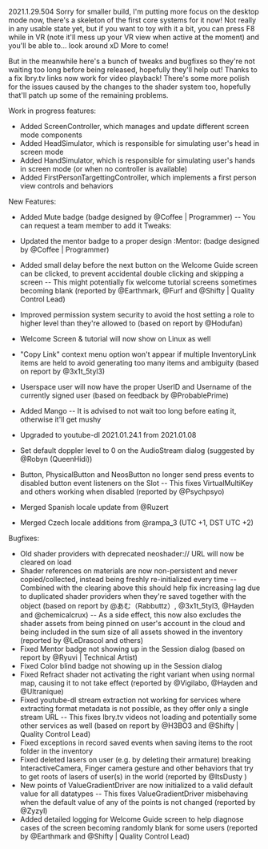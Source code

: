 2021.1.29.504
Sorry for smaller build, I'm putting more focus on the desktop mode now, there's a skeleton of the first core systems for it now! Not really in any usable state yet, but if you want to toy with it a bit, you can press F8 while in VR (note it'll mess up your VR view when active at the moment) and you'll be able to... look around xD More to come!

But in the meanwhile here's a bunch of tweaks and bugfixes so they're not waiting too long before being released, hopefully they'll help out! Thanks to a fix lbry.tv links now work for video playback! There's some more polish for the issues caused by the changes to the shader system too, hopefully that'll patch up some of the remaining problems. 

Work in progress features:
- Added ScreenController, which manages and update different screen mode components
- Added HeadSimulator, which is responsible for simulating user's head in screen mode
- Added HandSimulator, which is responsible for simulating user's hands in screen mode (or when no controller is available)
- Added FirstPersonTargettingController, which implements a first person view controls and behaviors

New Features:
- Added Mute badge (badge designed by @Coffee | Programmer)
-- You can request a team member to add it
Tweaks:
- Updated the mentor badge to a proper design :Mentor:  (badge designed by @Coffee | Programmer)
- Added small delay before the next button on the Welcome Guide screen can be clicked, to prevent accidental double clicking and skipping a screen
-- This might potentially fix welcome tutorial screens sometimes becoming blank (reported by @Earthmark, @Furf and @Shifty | Quality Control Lead)
- Improved permission system security to avoid the host setting a role to higher level than they're allowed to (based on report by @Hodufan)
- Welcome Screen & tutorial will now show on Linux as well
- "Copy Link" context menu option won't appear if multiple InventoryLink items are held to avoid generating too many items and ambiguity (based on report by @3x1t_5tyl3)
- Userspace user will now have the proper UserID and Username of the currently signed user (based on feedback by @ProbablePrime)
- Added Mango
-- It is advised to not wait too long before eating it, otherwise it'll get mushy
- Upgraded to youtube-dl 2021.01.24.1 from 2021.01.08
- Set default doppler level to 0 on the AudioStream dialog (suggested by @Robyn (QueenHidi))
- Button, PhysicalButton and NeosButton no longer send press events to disabled button event listeners on the Slot
-- This fixes VirtualMultiKey and others working when disabled (reported by @Psychpsyo)

- Merged Spanish locale update from @Ruzert
- Merged Czech locale additions from @rampa_3 (UTC +1, DST UTC +2)

Bugfixes:
- Old shader providers with deprecated neoshader:// URL will now be cleared on load
- Shader references on materials are now non-persistent and never copied/collected, instead being freshly re-initialized every time
-- Combined with the clearing above this should help fix increasing lag due to duplicated shader providers when they're saved together with the object (based on report by @あむ（Rabbuttz）, @3x1t_5tyl3, @Hayden and @chemicalcrux)
-- As a side effect, this now also excludes the shader assets from being pinned on user's account in the cloud and being included in the sum size of all assets showed in the inventory (reported by @LeDrascol and others)
- Fixed Mentor badge not showing up in the Session dialog (based on report by @Ryuvi | Technical Artist)
- Fixed Color blind badge not showing up in the Session dialog
- Fixed Refract shader not activating the right variant when using normal map, causing it to not take effect (reported by @Vigilabo, @Hayden and @Ultranique)
- Fixed youtube-dl stream extraction not working for services where extracting format metadata is not possible, as they offer only a single stream URL
-- This fixes lbry.tv videos not loading and potentially some other services as well (based on report by @H3BO3 and @Shifty | Quality Control Lead)
- Fixed exceptions in record saved events when saving items to the root folder in the inventory
- Fixed deleted lasers on user (e.g. by deleting their armature) breaking InteractiveCamera, Finger camera gesture and other behaviors that try to get roots of lasers of user(s) in the world (reported by @ItsDusty <PRISM>)
- New points of ValueGradientDriver<T> are now initialized to a valid default value for all datatypes
-- This fixes ValueGradientDriver<floatQ> misbehaving when the default value of any of the points is not changed (reported by @Zyzyl)
- Added detailed logging for Welcome Guide screen to help diagnose cases of the screen becoming randomly blank for some users (reported by @Earthmark and @Shifty | Quality Control Lead)
